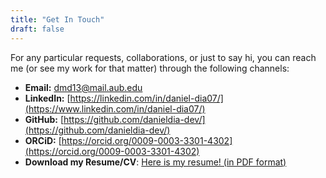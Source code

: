 ```yaml
---
title: "Get In Touch"
draft: false
---
```


For any particular requests, collaborations, or just to say hi, you can reach me (or see my work for that matter) through the following channels:

* **Email:** [dmd13@mail.aub.edu](mailto:dmd13@mail.aub.edu)
* **LinkedIn:** [https://linkedin.com/in/daniel-dia07/](https://www.linkedin.com/in/daniel-dia07/)
* **GitHub:** [https://github.com/danieldia-dev/](https://github.com/danieldia-dev/)
* **ORCiD:** [https://orcid.org/0009-0003-3301-4302](https://orcid.org/0009-0003-3301-4302)
* **Download my Resume/CV**: [Here is my resume! (in PDF format)](https://drive.google.com/drive/folders/1IXYGA7nZHopz9cgwhyQ_pbf08a2veHGu?usp=sharing)
